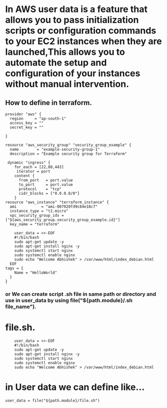# In AWS user data is a feature that allows you to pass initialization scripts or configuration commands to your EC2 instances when they are launched,This allows you to automate the setup and configuration of your instances without manual intervention.
## How to define in terraform.
```
provider "aws" {
  region     = "ap-south-1"
  access_key = ""
  secret_key = ""

}

resource "aws_security_group" "security_group_example" {
  name        = "example-security-group-1"
  description = "Example security group for Terraform"

 dynamic "ingress" {
    for_each = [22,80,443]
     iterator = port
    content {
      from_port   = port.value
      to_port     = port.value
      protocol    = "tcp" 
      cidr_blocks = ["0.0.0.0/0"]
    }
resource "aws_instance" "terraform_instance" {
  ami           = "ami-007020fd9c84e18c7"
  instance_type = "t2.micro"
  vpc_security_group_ids = ["${aws_security_group.security_group_example.id}"]
  key_name = "terraform"

    user_data = <<-EOF
    #!/bin/bash
    sudo apt-get update -y
    sudo apt-get install nginx -y
    sudo systemctl start nginx
    sudo systemctl enable nginx
    sudo echo "Welcome Abhishek" > /var/www/html/index_debian.html
  EOF
tags = {
    Name = "HelloWorld"
  }
}
```
### or We can create script .sh file in same path or directory and use in user_data by using file("${path.module}/.sh file_name").
# file.sh.
```
    user_data = <<-EOF
    #!/bin/bash
    sudo apt-get update -y
    sudo apt-get install nginx -y
    sudo systemctl start nginx
    sudo systemctl enable nginx
    sudo echo "Welcome Abhishek" > /var/www/html/index_debian.html
```
# in User data we can define like...
```
user_data = file("${path.module}/file.sh")
```
